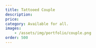 ```yaml
---
title: Tattooed Couple
description:
price: 
category: Available for all.
images: 
    - /assets/img/portfolio/couple.png
order: 500
---
```

